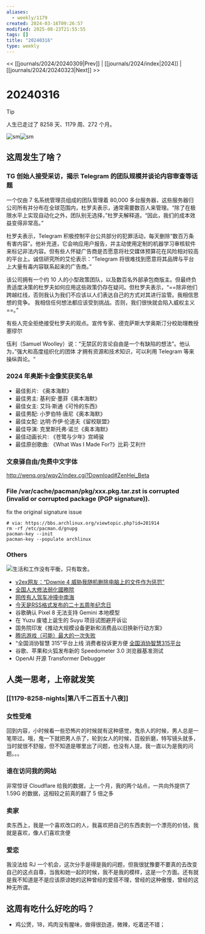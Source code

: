 ```yaml
---
aliases:
  - weekly/1179
created: 2024-03-16T09:26:57
modified: 2025-08-23T21:55:55
tags: []
title: "20240316"
type: weekly
---
```


<< [[journals/2024/20240309|Prev]] | [[journals/2024/index|2024]] | [[journals/2024/20240323|Next]] >>

# 20240316

> [!tip]
> 人生已走过了 8258 天、1179 周、272 个月。

![sm](https://img.owspace.com/Public/uploads/Download/2024/0310.jpg)![sm](https://img.owspace.com/Public/uploads/Download/2024/0314.jpg)

## 这周发生了啥？

### TG 创始人接受采访，揭示 Telegram 的团队规模并谈论内容审查等话题

一个仅由 7 名系统管理员组成的团队管理着 80,000 多台服务器，这些服务器归公司所有并分布在全球范围内，杜罗夫表示，通常需要数百人来管理。“除了在极限水平上实现自动化之外，团队别无选择，”杜罗夫解释道。“因此，我们的成本效益变得非常高。”

杜罗夫表示，Telegram 积极控制平台公共部分的犯罪活动，每天删除“数百万条有害内容”。他补充道，它会响应用户报告，并主动使用定制的机器学习审核软件来标记非法内容。但有些人怀疑广告商是否愿意将社交媒体预算花在风险相对较高的平台上。诚信研究所的艾伦表示：“Telegram 将很难找到愿意将其品牌与平台上大量有毒内容联系起来的广告商。”

该公司拥有一个约 10 人的小型政策团队，以及数百名外部承包商版主。但最终负责适度决策的杜罗夫如何应用这些政策仍存在疑问。但杜罗夫表示，“==除非他们跨越红线，否则我认为我们不应该以人们表达自己的方式对其进行监管。我相信思想的竞争。 我相信任何想法都应该受到挑战。否则，我们很快就会陷入威权主义==。”

有些人完全拒绝接受杜罗夫的观点。宣传专家、德克萨斯大学奥斯汀分校助理教授塞缪尔

伍利（Samuel Woolley）说：“无禁区的言论自由是一个有缺陷的想法”。他认为，”强大和高度组织化的团体 才拥有资源和技术知识，可以利用 Telegram 等来操纵舆论。“

### 2024 年奥斯卡金像奖获奖名单

- 最佳影片: 《奥本海默》
- 最佳男主: 基利安·墨菲《奥本海默》
- 最佳女主: 艾玛·斯通《可怜的东西》
- 最佳男配: 小罗伯特·唐尼《奥本海默》
- 最佳女配: 达明·乔伊·伦道夫《留校联盟》
- 最佳导演: 克里斯托弗·诺兰《奥本海默》
- 最佳动画长片: 《苍鹭与少年》宫崎骏
- 最佳原创歌曲: 《What Was I Made For?》比莉·艾利什

### 文泉驿自由/免费中文字体

http://wenq.org/wqy2/index.cgi?Download#ZenHei_Beta

### File /var/cache/pacman/pkg/xxx.pkg.tar.zst is corrupted (invalid or corrupted package (PGP signature)).

fix the original signature issue

```shell
# via: https://bbs.archlinux.org/viewtopic.php?id=281914
rm -rf /etc/pacman.d/gnupg
pacman-key --init
pacman-key --populate archlinux
```

### Others

![生活和工作没有平衡，只有取舍。](https://x.com/shaonvbing/status/1766740929392832835)

- [v2ex网友：“Downie 4 威胁我随机删除电脑上的文件作为惩罚”](https://www.v2ex.com/t/1022505)
- [全国人大修法弱化國務院](https://t.me/OutsightChina/5502)
- [网传有人驾车冲撞中南海](https://t.me/OutsightChina/5493?single)
- [今天是RSS格式发布的二十五周年纪念日](https://t.me/TestFlightCN/23523)
- 谷歌确认 Pixel 8 无法支持 Gemini 本地模型
- 在 Yuzu 废墟上诞生的 Suyu 项目试图避开诉讼
- 国务院印发《推动大规模设备更新和消费品以旧换新行动方案》
- [腾讯游戏（可能）最大的一次失败](https://www.gcores.com/articles/178807)
- “全国消协智慧 315”平台上线 消费者投诉更方便 [全国消协智慧315平台](https://315.cca.org.cn)
- 谷歌、苹果和火狐发布新的 Speedometer 3.0 浏览器基准测试
- OpenAI 开源 Transformer Debugger

## 人类一思考，上帝就发笑

### [[1179-8258-nights|第八千二百五十八夜]]

### 女性受难

回到内容，小时候看一些恐怖片的时候就有这种感觉，鬼杀人的时候，男人总是一笔带过。哦，鬼一下就把男人杀了，轮到女人的时候，百般折磨，特写镜头就多，当时就很不舒服，但不知道是哪里出了问题，也没有人提。我一直以为是我的问题。。。

### 谁在访问我的网站

非常惊讶 Cloudflare 给我的数据，上一个月，我的两个站点，一共向外提供了 1.59G 的数据，这相较之前真的翻了 5 倍之多

### 卖家

卖东西上，我是一个喜欢改口的人，我喜欢把自己的东西卖到一个漂亮的价钱，我就是喜欢，像人们喜欢贪便

### 爱恋

我没法给 RJ 一个机会，这次分手是得是我的问题，但我很犹豫要不要真的去改变自己的这点自尊，当我和她一起的时候，我不是我的模样，这是一个方面。还有就是我不知道是不是应该原谅她的这种曾经的爱搭不理，曾经的这种傲慢，曾经的这种无所谓。

## 这周有吃什么好吃的吗？

- 鸡公煲，18，鸡肉没有腥味，做得很劲道，微辣，吃着还不错；
